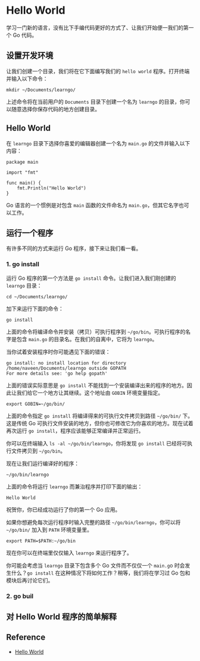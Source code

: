 # Hello World
学习一门新的语言，没有比下手编代码更好的方式了、让我们开始便一我们的第一个 Go 代码。
## 设置开发环境
让我们创建一个目录，我们将在它下面编写我们的 `hello world` 程序。打开终端并输入以下命令：
```
mkdir ~/Documents/learngo/  
```
上述命令将在当前用户的 `Documents` 目录下创建一个名为 `learngo` 的目录，你可以随意选择你保存代码的地方创建目录。
## Hello World
在 `learngo` 目录下选择你喜爱的编辑器创建一个名为 `main.go` 的文件并输入以下内容：
```
package main

import "fmt"

func main() {  
    fmt.Println("Hello World")
} 
```
Go 语言的一个惯例是对包含 `main` 函数的文件命名为 `main.go`，但其它名字也可以工作。
## 运行一个程序
有许多不同的方式来运行 Go 程序，接下来让我们看一看。
### 1. go install
运行 Go 程序的第一个方法是 `go install` 命令。让我们进入我们刚创建的 `learngo` 目录：
```
cd ~/Documents/learngo/  
```
加下来运行下面的命令：
```
go install
```
上面的命令将编译命令并安装（拷贝）可执行程序到 `~/go/bin`。可执行程序的名字是包含 `main.go` 的目录名。在我们的自离中，它将为 `learngo`。

当你试着安装程序时你可能遇见下面的错误：
```
go install: no install location for directory /home/naveen/Documents/learngo outside GOPATH  
For more details see: 'go help gopath'  
```
上面的错误实际意思是 `go install` 不能找到一个安装编译出来的程序的地方。因此让我们给它一个地方让其继续。这个地址由 `GOBIN` 环境变量指定。
```
export GOBIN=~/go/bin/ 
```
上面的命令指定 `go install` 将编译得来的可执行文件拷贝到路径 `~/go/bin/` 下。这是传统 Go 可执行文件安装的地方，但你也可修改它为你喜欢的地方。现在试着再次运行 `go install`，程序应该能够正常编译并正常运行。

你可以在终端输入 `ls -al ~/go/bin/learngo`，你将发现 `go install` 已经将可执行文件拷贝到 `~/go/bin`。

现在让我们运行编译好的程序：
```
~/go/bin/learngo
```
上面的命令将运行 `learngo` 而兼治程序并打印下面的输出：
```
Hello World
```
祝贺你，你已经成功运行了你的第一个 Go 应用。

如果你想避免每次运行程序时输入完整的路径 `~/go/bin/learngo`，你可以将 `~/go/bin/` 加入到 `PATH` 环境变量里。
```
export PATH=$PATH:~/go/bin  
```
现在你可以在终端里仅仅输入 `learngo` 来运行程序了。

你可能会考虑当 `learngo` 目录下包含多个 Go 文件而不仅仅一个 `main.g`o 时会发生什么？`go install` 在这种情况下将如何工作？稍等，我们将在学习过 Go 包和模块后再讨论它们。
### 2. go buil
## 对 Hello World 程序的简单解释

## Reference
- [Hello World](https://golangbot.com/hello-world-gomod/)